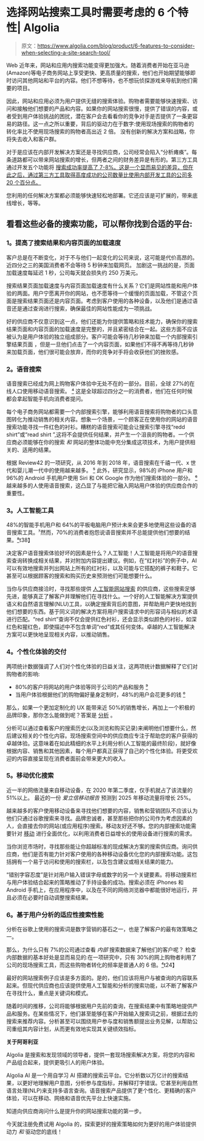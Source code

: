# 选择网站搜索工具时需要考虑的 6 个特性| Algolia

> 原文：<https://www.algolia.com/blog/product/6-features-to-consider-when-selecting-a-site-search-tool/>

Web 近年来，网站和应用内搜索功能变得更加强大。随着消费者开始在亚马逊(Amazon)等电子商务网站上享受更快、更高质量的搜索，他们也开始期望能够即时访问其他网站和平台的内容。他们不想等待，也不想玩侦探游戏来导航到他们需要的项目。

因此，网站和应用必须为用户提供无缝的搜索体验。购物者需要能够快速搜索、访问和接触他们想要的产品和内容。如果你的网站搜索很慢，提供了错误的内容，或者受到用户体验挑战的困扰，潜在客户会去看看你的竞争对手是否提供了一条更容易的路径。这一点之所以重要，背后的驱动力在于数字:使用现场搜索的购物者的转化率比不使用现场搜索的购物者高出近 2 倍。 [](https://econsultancy.com/is-site-search-less-important-for-niche-retailers/#i.e6bb0iahterern) 没有创新的解决方案和战略，你将失去收入和客户群。

对于是应该在内部开发解决方案还是寻找供应商，公司经常会陷入“分析瘫痪”。每条道路都可以带来网站搜索的增长，但两者之间的财务差异是有形的。第三方工具通过开发五个功能将 [搜索成功率提高了 7-8%。这是一个显而易见的差异，但在此之后，通过第三方工具取得高度成功的公司数量比使用内部开发工具的公司多 20 个百分点。](https://resources.algolia.com/top-resources/report-stateofsearch)

您利用的任何解决方案都必须能够快速轻松地部署。它还应该是可扩展的，带来底线增长，等等。

## [](#check-out-these-must-have-search-features-that-can-help-you-identify-the-right-platform%c2%a0)看看这些必备的搜索功能，可以帮你找到合适的平台:

### [](#1-improved-load-speeds-for-search-results-and-content-pages)**1。提高了搜索结果和内容页面的加载速度**

客户总是在不断变化，对于不与他们一起变化的公司来说，这可能是代价高昂的。近四分之三的美国消费者不会等待 5 秒钟来加载网页。 [](https://kinsta.com/learn/page-speed/) 加剧这一挑战的是，页面加载速度每延迟 1 秒，公司每天就会损失约 250 万美元。[](https://neilpatel.com/blog/loading-time/)

搜索结果页面加载速度与内容页面加载速度有什么关系？它们是网站性能和用户体验的两面。用户宁愿离开你的网站，也不愿等待一个缓慢的页面加载，不管这个页面是搜索结果页面还是内容页面。考虑到客户使用的各种设备，以及他们是通过语音还是通过查询进行搜索，确保最佳的网站性能成为一项挑战。

好的供应商不仅意识到这一点，他们还能为你提供策略和技术能力，确保你的搜索结果页面和内容页面的加载速度是完整的，并且紧密结合在一起。这些方面不应该被认为是用户体验的独立组成部分。客户可能会等待几秒钟来加载一个内部搜索引擎结果页面 ，但是一旦他们点击了一个内容页面，如果他们不得不再等待几秒钟来加载页面，他们很可能会放弃，而你的竞争对手将会收获他们的挫败感。

### [](#2-voice-search)**2。语音搜索**

语音搜索已经成为网上购物客户体验中无处不在的一部分。目前，全球 27%的在线人口使用移动语音搜索。 [⁴](https://www.thinkwithgoogle.com/data/voice-search-mobile-use-statistics/) 这是全球超过四分之一的消费者，他们在任何时候都会拿起智能手机向消费者提问。

每个电子商务网站都需要一个内部搜索引擎，能够利用语音搜索将购物者的口头意图转化为推动销售的相关内容。想象一个场景，一个顾客正在使用你的网站的语音搜索功能寻找一件红色的衬衫。糟糕的语音搜索可能会让搜索引擎寻找“redd shirt”或“read shirt ”,这将不会提供任何结果，并产生一个沮丧的购物者。一个供应商必须能够在你的搜索 *和* 网站的整体功能中充分集成这项技术，为用户提供相关的、适用的结果。

根据 Review42 的一项研究，从 2016 年到 2018 年，语音搜索在千禧一代、x 世代和婴儿潮一代中的使用越来越多。 [⁵](https://review42.com/voice-search-stats/) 此外，研究显示，98%的 iPhone 用户和 96%的 Android 手机用户使用 Siri 和 OK Google 作为他们搜索体验的一部分。 [⁶](https://creativestrategies.com/voice-assistant-anyone-yes-please-but-not-in-public/) 越来越多的人使用语音搜索，这凸显了与能把它融入网站用户体验的供应商合作的重要性。

### [](#3-ai-tools)**3。人工智能工具**

48%的智能手机用户和 64%的平板电脑用户预计未来会更多地使用这些设备的语音搜索工具。⁷然而，70%的消费者抱怨说语音搜索并不总能提供他们想要的结果。[⁸](https://www.marketingcharts.com/digital/seo-83805/attachment/richrelevance-biggest-retail-site-search-frustration-june2018)t38】

决定客户语音搜索体验好坏的因素是什么？人工智能！人工智能是将用户的语音搜索查询转换成相关结果，并对附加内容提出建议。例如，在“红衬衫”的例子中，AI 可以有效地搜索并列出网站上所有的红衬衫，以及可能与它搭配的裤子和鞋子。它甚至可以根据顾客的搜索和购买历史来预测他们可能想要什么。

当你与供应商接洽时，寻找那些提供 [人工智能网站搜索](https://www.algolia.com/products/ai-search/) 的供应商，这些搜索足够先进，能够真正了解客户并理解他们在寻找什么。一个好的人工智能解决方案提供语义和自然语言理解(NLU)工具，以确定搜索背后的意图，并帮助用户更快地找到他们想要的东西。基于同义词的解决方案将用户搜索请求中的形容词与相似的术语进行匹配。“red shirt”查询不仅会提供红色衬衫，还会显示类似颜色的衬衫，如深红色和猩红色，即使描述中不包含单词“red”或其任何变体。卓越的人工智能解决方案可以更快地呈现相关内容，以推动销售。

### [](#4-delivery-of-personalized-experiences)**4。个性化体验的交付**

两项统计数据强调了人们对个性化体验的日益关注，这两项统计数据解释了它们对购物者的影响:

*   80%的客户将网站的用户体验等同于公司的产品和服务 [⁹](https://www.salesforce.com/form/pdf/state-of-the-connected-customer-2nd-edition/)
*   当用户体验根据他们的购物偏好量身定制时，48%的用户会花更多的钱 [⁰](https://www.socialmediatoday.com/news/the-future-of-ecommerce-60-stats-and-trends-for-2019-and-beyond-infograph/532576/)

那么，如果一个更加定制化的 UX 能带来近 50%的销售增长，再加上一个积极的品牌印象，那你怎么能做到呢？答案是 [分析](https://www.algolia.com/products/analytics/) 。

分析可以通过查看客户的搜索历史(以及浏览和购买记录)来阐明他们想要什么，然后建议相关的个性化内容。现场搜索空间中的供应商应专注于帮助您的客户获得[](https://www.algolia.com/products/search/)的卓越体验。这意味着在如此精细的水平上利用分析(人工智能的最终阶段)，就好像根据内容、销售和其他因素，每个用户都真正获得了自己的个性化体验。将更受欢迎的内容直接呈现在消费者面前会带来更大的收入。

### [](#5-mobile-optimized-search)**5。移动优化搜索**

近一半的网络流量来自移动设备，在 2020 年第二季度，仅手机就占了该流量的 51%以上。 [](https://www.statista.com/statistics/277125/share-of-website-traffic-coming-from-mobile-devices/) 最近的一份 *爱立信移动报告* 预测到 2025 年移动流量将增长 25%。[](https://www.ericsson.com/49da93/assets/local/mobility-report/documents/2020/june2020-ericsson-mobility-report.pdf)

越来越多的客户使用移动设备来寻找他们想要的内容，销售和营销团队不应该认为他们只通过谷歌搜索来寻找。品牌忠诚者，甚至那些把你的公司作为考虑因素的人，会直接去你的网站(或应用程序)搜索。移动友好还不够。您的内部搜索功能需要针对 [移动](https://www.algolia.com/solutions/mobile-search/) 进行全面优化，以利用消费者日益增长的使用设备进行搜索的需求。

当你浏览市场时，寻找那些能让你超越标准的现成解决方案的搜索供应商。询问供应商，他们是否有能力针对客户使用的各种移动设备优化您的内部搜索功能。这包括拥有一个易于访问和使用的搜索栏，以及包含建议或相关结果的能力。

“错别字容忍度”是针对用户输入错误字母或数字的另一个关键要素。将移动搜索栏与用户体验结合起来的策略推动了手持设备的成功。搜索必须在 iPhones 和 Android 手机上，在应用程序中，以及在不同的网络浏览器中都能很好地运行，并且必须在必要时自动调整搜索结果。

### [](#6-adaptable-search-performance-based-on-user-analytics)**6。基于用户分析的适应性搜索性能**

分析在谷歌上使用的搜索词是数字营销的基石之一，也是了解客户的最有效策略之一。

那么，为什么只有 7%的公司通过查看 *内部* 搜索数据来了解他们的客户呢？ [](https://cxl.com/blog/convert-visitors-improving-internal-site-search/) 检查内部数据的基本好处是显而易见的:在一项研究中，只有 30%的网上购物者利用了公司的现场搜索工具，而这些购物者转化的频率是普通人的 6 倍。[⁴](https://econsultancy.com/site-search-for-e-commerce-13-best-practice-tips/#i.e6bb0iahterern)t24】

最好的网站搜索例子应该是多方面的。是的，他们应该将用户与被查询的内容联系起来。但现代供应商也应该提供使用人工智能和分析的搜索功能，以不断了解客户在寻找什么，重点是关键词和模式。

随着时间的推移，公司将能够根据用户先前的查询，在搜索结果中有策略地提供产品和服务。在某些情况下，他们甚至能够在客户开始输入搜索词之前，根据过去的搜索来推荐内容。分析甚至可以围绕用户参与度和销售额提出业务见解，以帮助公司重组其内容计划，从而更有效地实现其关键绩效指标。

**关于阿哥利亚**

Algolia 是搜索和发现领域的领导者，提供一套现场搜索解决方案，将您的内容和产品组合起来，提供更吸引人的用户体验。

Algolia AI 是一个用自学习 AI 搭建的搜索云平台。它分析数以万亿计的搜索结果，以更好地理解用户意图，分析参与度指标，并解释打字错误。它甚至利用自然语言处理(NLP)来支持多语言查询。语音搜索产品提供了更个性化、更精确的客户体验，可以在移动、网络和语音优先平台上快速实施。

知道向供应商询问什么是提升你的网站搜索功能的第一步。

今天就注册免费试用 Algolia 的[](https://www.algolia.com/users/sign_up)，探索更好的搜索策略如何为更好的用户体验提供动力 *和* 驱动您的底线！